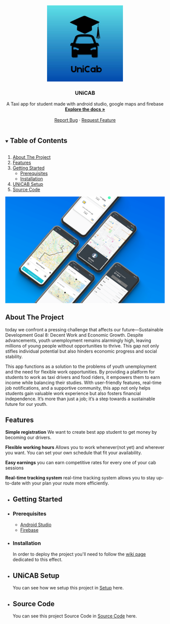 

<!-- PROJECT LOGO -->
<br />
<p align="center">
  <a href="(https://github.com/IFitri/UniCab)">
    <img src="LogoUniCab.png" alt="Logo" width="240" height="240">
  </a>

  <h3 align="center">UNiCAB</h3>

  <p align="center">
    A Taxi app for student made with android studio, google maps and firebase
    <br />
    <a href="https://github.com/IFitri/UniCab/wiki"><strong>Explore the docs »</strong></a>
    <br />
    <br />
    <a href="https://github.com/IFitri/UniCab/issues">Report Bug</a>
    ·
    <a href="https://github.com/IFitri/UniCab/issues">Request Feature</a>
  </p>
</p>

<!-- TABLE OF CONTENTS -->
<details open="open">
  <summary><h2 style="display: inline-block">Table of Contents</h2></summary>
  <ol>
    <li>
      <a href="#about-the-project">About The Project</a>
      <ul>
      </ul>
    </li>
    <li>
      <a href="#Features">Features</a>
      <ul>
      </ul>
    </li>
    <li>
      <a href="#Getting Started">Getting Started</a>
      <ul>
        <li><a href="#prerequisites">Prerequisites</a></li>
        <li><a href="#installation">Installation</a></li>
      </ul>
    </li>
    <li><a href="#UNiCAB Setup">UNiCAB Setup</a></li>
    <li><a href="#Source Code">Source Code</a></li> 
    
  </ol>
</details>


![alt text](mockup.png "Title")

<!-- ABOUT THE PROJECT -->
## **About The Project**

today we confront a pressing challenge that affects our future—Sustainable Development Goal 8: Decent Work and Economic Growth. Despite advancements, youth unemployment remains alarmingly high, leaving millions of young people without opportunities to thrive. This gap not only stifles individual potential but also hinders economic progress and social stability.

This app functions as a solution to the problems of youth unemployment and the need for flexible work opportunities. By providing a platform for students to work as taxi drivers and food riders, it empowers them to earn income while balancing their studies. With user-friendly features, real-time job notifications, and a supportive community, this app not only helps students gain valuable work experience but also fosters financial independence. It’s more than just a job; it’s a step towards a sustainable future for our youth.


<!-- Features -->
## **Features**

**Simple registration**
We want to create best app student to get money by becoming our drivers.
 
**Flexible working hours**
Allows you to work whenever(not yet) and wherever you want. You can set your own schedule that fit your availability.

**Easy earnings**
you can earn competitive rates for every one of your cab sessions

**Real-time tracking system**
real-time tracking system allows you to stay up-to-date with your plan your route more efficiently.

- ## **Getting Started**

- ### **Prerequisites**

  - [Android Studio](https://developer.android.com/)
  - [Firebase](https://firebase.google.com/)

<!-- GETTING STARTED -->

- ### **Installation**

  In order to deploy the project you'll need to follow the [wiki page](https://github.com/IFitri/UniCab/wiki/Installation-UniCab) dedicated to this effect.

- ## **UNiCAB Setup**

  You can see how we setup this project in [Setup](https://github.com/IFitri/UniCab/wiki/UNiCAB-Setup) here.

- ## **Source Code**
  You can see this project Source Code in [Source Code](https://github.com/IFitri/UNiCABB) here.
